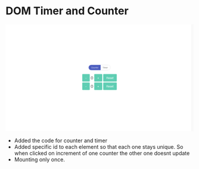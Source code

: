 # DOM Timer and Counter

![alt text](https://github.com/vedant-contentstack/dom-manipulation-counter-and-timer/blob/main/img.png?raw=true)

- Added the code for counter and timer
- Added specific id to each element so that each one stays unique. So when clicked on increment of one counter the other one doesnt update
- Mounting only once.
